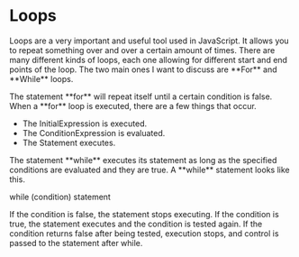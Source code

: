 # Loops

<p>Loops are a very important and useful tool used in JavaScript. It allows you to repeat something over and over a certain amount of times. There are many different kinds of loops, each one allowing for different start and end points of the loop. The two main ones I want to discuss are **For** and **While** loops.</p>
<p>The statement **for** will repeat itself until a certain condition is false. When a **for** loop is executed, there are a few things that occur.</p>

<ul>
    <li>The InitialExpression is executed.</li>
    <li>The ConditionExpression is evaluated.</li>
    <li>The Statement executes.</li>
</ul>

<p>The statement **while** executes its statement as long as the specified conditions are evaluated and they are true. A **while** statement looks like this.

while (condition)
  statement

If the condition is false, the statement stops executing. If the condition is true, the statement executes and the condition is tested again. If the condition returns false after being tested, execution stops, and control is passed to the statement after while.</p>
